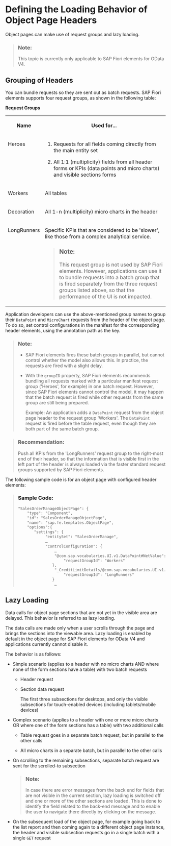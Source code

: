 <!-- loioac035701f0f94bcca2d051bba9f1880d -->

# Defining the Loading Behavior of Object Page Headers

Object pages can make use of request groups and lazy loading.

> ### Note:  
> This topic is currently only applicable to SAP Fiori elements for OData V4.



<a name="loioac035701f0f94bcca2d051bba9f1880d__section_fcv_5l5_nnb"/>

## Grouping of Headers

You can bundle requests so they are sent out as batch requests. SAP Fiori elements supports four request groups, as shown in the following table:

**Request Groups**


<table>
<tr>
<th valign="top">

Name



</th>
<th valign="top">

Used for...



</th>
</tr>
<tr>
<td valign="top">

Heroes



</td>
<td valign="top">

1.  Requests for all fields coming directly from the main entity set

2.  All 1:1 \(multiplicity\) fields from all header forms or KPIs \(data points and micro charts\) and visible sections forms




</td>
</tr>
<tr>
<td valign="top">

Workers



</td>
<td valign="top">

All tables



</td>
</tr>
<tr>
<td valign="top">

Decoration



</td>
<td valign="top">

All 1-n \(multiplicity\) micro charts in the header



</td>
</tr>
<tr>
<td valign="top">

LongRunners



</td>
<td valign="top">

Specific KPIs that are considered to be 'slower', like those from a complex analytical service.

> ### Note:  
> This request group is not used by SAP Fiori elements. However, applications can use it to bundle requests into a batch group that is fired separately from the three request groups listed above, so that the performance of the UI is not impacted.



</td>
</tr>
</table>

Application developers can use the above-mentioned group names to group their `DataPoint` and `MicroChart` requests from the header of the object page. To do so, set control configurations in the manifest for the corresponding header elements, using the annotation path as the key.

> ### Note:  
> -   SAP Fiori elements fires these batch groups in parallel, but cannot control whether the model also allows this. In practice, the requests are fired with a slight delay.
> 
> -   With the `groupID` property, SAP Fiori elements recommends bundling all requests marked with a particular manifest request group \('Heroes', for example\) in one batch request. However, since SAP Fiori elements cannot control the model, it may happen that the batch request is fired while other requests from the same group are still being prepared.
> 
>     Example: An application adds a `DataPoint` request from the object page header to the request group 'Workers'. The `DataPoint` request is fired before the table request, even though they are both part of the same batch group.

> ### Recommendation:  
> Push all KPIs from the 'LongRunners' request group to the right-most end of their header, so that the information that is visible first in the left part of the header is always loaded via the faster standard request groups supported by SAP Fiori elements.

The following sample code is for an object page with configured header elements:

> ### Sample Code:  
> ```xml
> "SalesOrderManageObjectPage": {                  
>     "type": "Component",                 
>     "id": "SalesOrderManageObjectPage",                  
>     "name": "sap.fe.templates.ObjectPage",                  
>     "options":{               
>        "settings": {                         
>             "entitySet": "SalesOrderManage",                         
>             …                          
>             "controlConfiguration": {                                
>                 …                             
>                 "@com.sap.vocabularies.UI.v1.DataPoint#NetValue": {                                  
>                     "requestGroupId": "Workers"                   
>                },                              
>                 "_CreditLimitDetails/@com.sap.vocabularies.UI.v1.Chart#CreditLimitChart": {                                  
>                     "requestGroupId": "LongRunners"                              
>                }                                
>                 …
> ```



<a name="loioac035701f0f94bcca2d051bba9f1880d__section_unx_xl5_nnb"/>

## Lazy Loading

Data calls for object page sections that are not yet in the visible area are delayed. This behavior is referred to as lazy loading.

The data calls are made only when a user scrolls through the page and brings the sections into the viewable area. Lazy loading is enabled by default in the object page for SAP Fiori elements for OData V4 and applications currently cannot disable it.

The behavior is as follows:

-   Simple scenario \(applies to a header with no micro charts AND where none of the form sections have a table\) with two batch requests

    -   Header request

    -   Section data request

        The first three subsections for desktops, and only the visible subsections for touch-enabled devices \(including tablets/mobile devices\)


-   Complex scenario \(applies to a header with one or more micro charts OR where one of the form sections has a table\) with two additional calls

    -   Table request goes in a separate batch request, but in parallel to the other calls

    -   All micro charts in a separate batch, but in parallel to the other calls


-   On scrolling to the remaining subsections, separate batch request are sent for the scrolled-to subsection

    > ### Note:  
    > In case there are error messages from the back end for fields that are not visible in the current section, lazy loading is switched off and one or more of the other sections are loaded. This is done to identify the field related to the back-end message and to enable the user to navigate there directly by clicking on the message.

-   On the subsequent load of the object page, for example going back to the list report and then coming again to a different object page instance, the header and visible subsection requests go in a single batch with a single `GET` request


